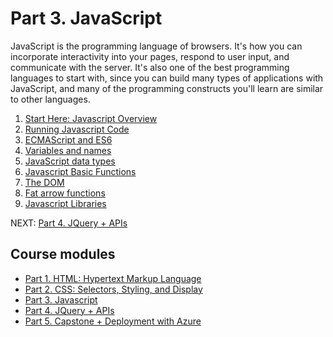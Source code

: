 # Part 3. JavaScript

JavaScript is the programming language of browsers. It's how you can incorporate interactivity into your pages, respond to user input, and communicate with the server. It's also one of the best programming languages to start with, since you can build many types of applications with JavaScript, and many of the programming constructs you'll learn are similar to other languages.

1. [Start Here: Javascript Overview](./javascript_overview.md)
1. [Running Javascript Code](./running_js.md)
1. [ECMAScript and ES6](./es6.md)
1. [Variables and names](./variables_names.md)
1. [JavaScript data types](./data_types.md)
1. [Javascript Basic Functions](./basic_functions.md)
1. [The DOM](./the_dom.md)
1. [Fat arrow functions](./fat_arrow_functions.md)
1. [Javascript Libraries](./javascript_libraries.md)

NEXT: [Part 4. JQuery + APIs](../4_JQuery_APIs)

## Course modules

* [Part 1. HTML: Hypertext Markup Language](../1_HTML)
* [Part 2. CSS: Selectors, Styling, and Display](../2_CSS_CSS3)
* [Part 3. Javascript](../3_Javascript)
* [Part 4. JQuery + APIs](../4_JQuery_APIs)
* [Part 5. Capstone + Deployment with Azure](../5_Capstone_Web_Publishing)
